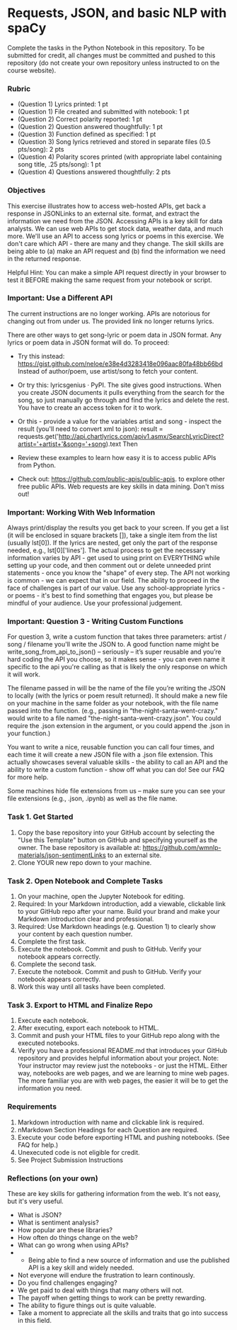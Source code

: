 # Requests, JSON, and basic NLP with spaCy

Complete the tasks in the Python Notebook in this repository.
To be submitted for credit, all changes must be committed and pushed to this repository (do not create your own repository unless instructed to on the course website).

### Rubric

* (Question 1) Lyrics printed: 1 pt
* (Question 1) File created and submitted with notebook: 1 pt
* (Question 2) Correct polarity reported: 1 pt
* (Question 2) Question answered thoughtfully: 1 pt
* (Question 3) Function defined as specified: 1 pt
* (Question 3) Song lyrics retrieved and stored in separate files (0.5 pts/song): 2 pts
* (Question 4) Polarity scores printed (with appropriate label containing song title, .25 pts/song): 1 pt
* (Question 4) Questions answered thoughtfully: 2 pts

### Objectives
This exercise illustrates how to access web-hosted APIs, get back a response in JSONLinks to an external site. format, and extract the information we need from the JSON. Accessing APIs is a key skill for data analysts. We can use web APIs to get stock data, weather data, and much more. We'll use an API to access song lyrics or poems in this exercise. We don't care which API - there are many and they change. The skill skills are being able to (a) make an API request and (b) find the information we need in the returned response. 

Helpful Hint: You can make a simple API request directly in your browser to test it BEFORE making the same request from your notebook or script.

### Important: Use a Different API
The current instructions are no longer working. APIs are notorious for changing out from under us. The provided link no longer returns lyrics. 

There are other ways to get song-lyric or poem data in JSON format. Any lyrics or poem data in JSON format will do. To proceed:

* Try this instead: https://gist.github.com/neloe/e38e4d3283418e096aac80fa48bb66bd Instead of author/poem, use artist/song to fetch your content.
* Or try this:  lyricsgenius · PyPI. The site gives good instructions. When you create JSON documents it pulls everything from the search for the song, so  just manually go through and find the lyrics and delete the rest.  You have to create an access token for it to work. 
* Or this - provide a value for the variables artist and song - inspect the result (you'll need to convert xml to json): 
 result = requests.get('http://api.chartlyrics.com/apiv1.asmx/SearchLyricDirect?artist='+artist+'&song='+song).text
Then

* Review these examples to learn how easy it is to access public APIs from Python.
* Check out: https://github.com/public-apis/public-apis. to explore other free public APIs.
Web requests are key skills in data mining. Don't miss out!  

### Important: Working With Web Information
Always print/display the results you get back to your screen.
If you get a list (it will be enclosed in square brackets []), take a single item from the list (usually lst[0]).
If the lyrics are nested, get only the part of the response needed, e.g., lst[0]['lines']. 
The actual process to get the necessary information varies by API - get used to using print on EVERYTHING while setting up your code, and then comment out or delete unneeded print statements - once you know the "shape" of every step. 
The API not working is common -  we can expect that in our field. The ability to proceed in the face of challenges is part of our value. Use any school-appropriate lyrics - or poems - it's best to find something that engages you, but please be mindful of your audience. Use your professional judgement. 

### Important: Question 3 - Writing Custom Functions
For question 3, write a custom function that takes three parameters:  artist / song / filename you'll write the JSON to.  A good function name might be write_song_from_api_to_json() – seriously – it’s super reusable and you’re hard coding the API you choose, so it makes sense - you can even name it specific to the api you're calling as that is likely the only response on which it will work. 

The filename passed in will be the name of the file you’re writing the JSON to locally  (with the lyrics or poem result returned). It should make a new file on your machine in the same folder as your notebook, with the file name passed into the function. (e.g., passing in “the-night-santa-went-crazy." would write to a file named "the-night-santa-went-crazy.json". You could require the .json extension in the argument, or you could append the .json in your function.)

You want to write a nice, reusable function you can call four times, and each time it will create a new JSON file with a .json file extension.  This actually showcases several valuable skills - the ability to call an API and the ability to write a custom function - show off what you can do! See our FAQ for more help. 

Some machines hide file extensions from us – make sure you can see your file extensions (e.g., .json, .ipynb) as well as the file name.

### Task 1. Get Started
1. Copy the base repository into your GitHub account by selecting the "Use this Template" button on GitHub and specifying yourself as the owner.  The base repository is available at: https://github.com/wmnlp-materials/json-sentimentLinks to an external site.
2. Clone YOUR new repo down to your machine.
 

### Task 2. Open Notebook and Complete Tasks 
1. On your machine, open the Jupyter Notebook for editing. 
2. Required: In your Markdown introduction, add a viewable, clickable link to your GitHub repo after your name. Build your brand and make your Markdown introduction clear and professional. 
3. Required: Use Markdown headings  (e.g. Question 1) to clearly show your content by each question number. 
4. Complete the first task.
5. Execute the notebook. Commit and push to GitHub. Verify your notebook appears correctly.
6. Complete the second task.
7. Execute the notebook. Commit and push to GitHub. Verify your notebook appears correctly.
8. Work this way until all tasks have been completed. 
 

### Task 3. Export to HTML and Finalize Repo
1. Execute each notebook.
2. After executing, export each notebook to HTML.
3. Commit and push your HTML files to your GitHub repo along with the executed notebooks. 
4. Verify you have a professional README.md that introduces your GitHub repository and provides helpful information about your project. 
Note: Your instructor may review just the notebooks - or just the HTML. Either way, notebooks are web pages, and we are learning to mine web pages. The more familiar you are with web pages, the easier it will be to get the information you need. 

### Requirements
1. Markdown introduction with name and clickable link is required.
2. nMarkdown Section Headings for each Question are required. 
3. Execute your code before exporting HTML and pushing notebooks. (See FAQ for help.)  
4. Unexecuted code is not eligible for credit.
5. See Project Submission Instructions

### Reflections (on your own)
These are key skills for gathering information from the web. It's not easy, but it's very useful. 
* What is JSON?
* What is sentiment analysis?
* How popular are these libraries?
* How often do things change on the web?
* What can go wrong when using APIs?
* * Being able to find a new source of information and use the published API is a key skill and widely needed. 
* Not everyone will endure the frustration to learn continously.
* Do you find challenges engaging?
* We get paid to deal with things that many others will not. 
* The payoff when getting things to work can be pretty rewarding.
* The ability to figure things out is quite valuable. 
* Take a moment to appreciate all the skills and traits that go into success in this field. 
